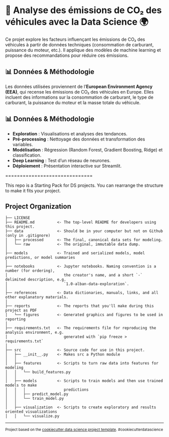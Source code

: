 # 🚗 Analyse des émissions de CO₂ des véhicules avec la Data Science 🌍
Ce projet explore les facteurs influençant les émissions de CO₂ des véhicules à partir de données techniques (consommation de carburant, puissance du moteur, etc.). Il applique des modèles de machine learning et propose des recommandations pour réduire ces émissions.

## 📊 Données & Méthodologie  
Les données utilisées proviennent de l’**European Environment Agency (EEA)**, qui recense les émissions de CO₂ des véhicules en Europe. Elles incluent des informations sur la consommation de carburant, le type de carburant, la puissance du moteur et la masse totale du véhicule.  


## 📊 Données & Méthodologie
- **Exploration** : Visualisations et analyses des tendances.
- **Pré-processing** : Nettoyage des données et transformation des variables.
- **Modélisation** : Régression (Random Forest, Gradient Boosting, Ridge) et classification.
- **Deep Learning** : Test d’un réseau de neurones.
- **Déploiement** : Présentation interactive sur Streamlit.


==============================

This repo is a Starting Pack for DS projects. You can rearrange the structure to make it fits your project.

Project Organization
------------

    ├── LICENSE
    ├── README.md          <- The top-level README for developers using this project.
    ├── data               <- Should be in your computer but not on Github (only in .gitignore)
    │   ├── processed      <- The final, canonical data sets for modeling.
    │   └── raw            <- The original, immutable data dump.
    │
    ├── models             <- Trained and serialized models, model predictions, or model summaries
    │
    ├── notebooks          <- Jupyter notebooks. Naming convention is a number (for ordering),
    │                         the creator's name, and a short `-` delimited description, e.g.
    │                         `1.0-alban-data-exploration`.
    │
    ├── references         <- Data dictionaries, manuals, links, and all other explanatory materials.
    │
    ├── reports            <- The reports that you'll make during this project as PDF
    │   └── figures        <- Generated graphics and figures to be used in reporting
    │
    ├── requirements.txt   <- The requirements file for reproducing the analysis environment, e.g.
    │                         generated with `pip freeze > requirements.txt`
    │
    ├── src                <- Source code for use in this project.
    │   ├── __init__.py    <- Makes src a Python module
    │   │
    │   ├── features       <- Scripts to turn raw data into features for modeling
    │   │   └── build_features.py
    │   │
    │   ├── models         <- Scripts to train models and then use trained models to make
    │   │   │                 predictions
    │   │   ├── predict_model.py
    │   │   └── train_model.py
    │   │
    │   ├── visualization  <- Scripts to create exploratory and results oriented visualizations
    │   │   └── visualize.py

--------

<p><small>Project based on the <a target="_blank" href="https://drivendata.github.io/cookiecutter-data-science/">cookiecutter data science project template</a>. #cookiecutterdatascience</small></p>
